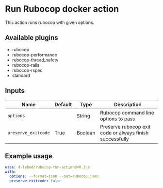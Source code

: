 # Run Rubocop docker action

This action runs rubocop with given options.

## Available plugins

* rubocop
* rubocop-performance
* rubocop-thread_safety
* rubocop-rails
* rubocop-rspec
* standard

## Inputs

| Name                | Default | Type    | Description |
| ------------------- | ------- | ------- | ----------- |
| `options`           |         | String  | Rubocop command line options to pass |
| `preserve_exitcode` | True    | Boolean | Preserve rubocop exit code or always finish successfully |

## Example usage

```yaml
uses: d-lebed/rubocop-run-action@v0.3.0
with:
  options: --format=json --out=rubocop.json
  preserve_exitcode: false
```
